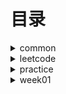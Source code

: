 # 目录 #

<details>
<summary>common</summary>
* [DoubleEndNode](./src/main/java/org/lql/common/DoubleEndNode.java)
  
* [ListNode](./src/main/java/org/lql/common/ListNode.java)
</details>


<details>
<summary>leetcode</summary>
</details>

<details>
<summary>practice</summary>

</details>
<details>
<summary>week01</summary>

</details>

